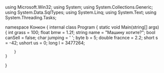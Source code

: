 using Microsoft.Win32;
using System;
using System.Collections.Generic;
using System.Data.SqlTypes;
using System.Linq;
using System.Text;
using System.Threading.Tasks;

namespace Конкон
{
    internal class Program
    {
        static void Main(string[] args)
        {
            int grass = 100;
            float bmw = 1.2f;
            string name = "Машину хотите?";
            bool canSell = false;
            char jumping = ' ';
            byte b = 5;
            double fracnce = 2.2;
            short s = -42;
            ushort us = 0;
            long l = 3477264;

        }
    }
}
